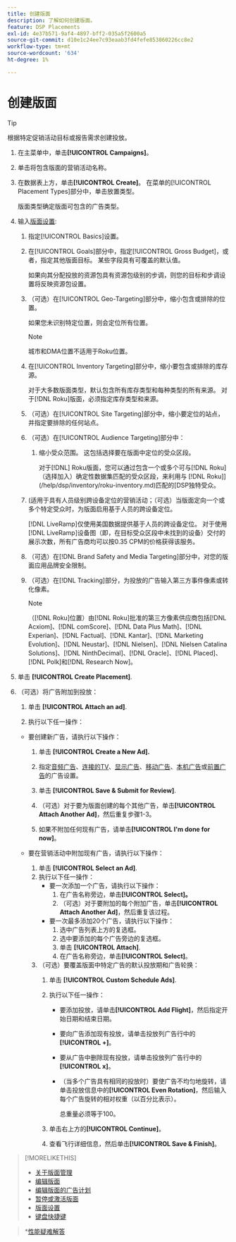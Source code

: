 ```yaml
---
title: 创建版面
description: 了解如何创建版面。
feature: DSP Placements
exl-id: 4e37b571-9af4-4897-bff2-035a5f2600a5
source-git-commit: d10e1c24ee7c93eaab3fd4fefe853860226cc8e2
workflow-type: tm+mt
source-wordcount: '634'
ht-degree: 1%

---
```


# 创建版面

>[!TIP]
>
>根据特定促销活动目标或报告需求创建投放。

1. 在主菜单中，单击&#x200B;**[!UICONTROL Campaigns]**。

1. 单击将包含版面的营销活动名称。

1. 在数据表上方，单击&#x200B;**[!UICONTROL Create]**。 在菜单的[!UICONTROL Placement Types]部分中，单击放置类型。

   版面类型确定版面可包含的广告类型。

1. 输入[版面设置](placement-settings.md):

   1. 指定[!UICONTROL Basics]设置。

   1. 在[!UICONTROL Goals]部分中，指定[!UICONTROL Gross Budget]，或者，指定其他版面目标。
某些字段具有可覆盖的默认值。

      如果向其分配投放的资源包具有资源包级别的步调，则您的目标和步调设置将反映资源包设置。

   1. （可选）在[!UICONTROL Geo-Targeting]部分中，缩小包含或排除的位置。

      如果您未识别特定位置，则会定位所有位置。

      >[!NOTE]
      >
      >城市和DMA位置不适用于Roku位置。

   1. 在[!UICONTROL Inventory Targeting]部分中，缩小要包含或排除的库存源。

      对于大多数版面类型，默认包含所有库存类型和每种类型的所有来源。 对于[!DNL Roku]版面，必须指定库存类型和来源。

   1. （可选）在[!UICONTROL Site Targeting]部分中，缩小要定位的站点，并指定要排除的任何站点。

   1. （可选）在[!UICONTROL Audience Targeting]部分中：

      1. 缩小受众范围。 这包括选择要在版面中定位的受众区段。

         对于[!DNL] Roku版面，您可以通过包含一个或多个可与[!DNL Roku]（选择加入）确定性数据集匹配的受众区段，来利用与 [!DNL Roku]](/help/dsp/inventory/roku-inventory.md)匹配的[DSP独特受众。
   1. (适用于具有人员级别跨设备定位的营销活动；（可选）当版面定向一个或多个特定受众时，为版面启用基于人员的跨设备定位。

      [!DNL LiveRamp]仅使用美国数据提供基于人员的跨设备定位。 对于使用[!DNL LiveRamp]设备图（即，在目标受众区段中未找到的设备）交付的展示次数，所有广告商均可以按0.35 CPM的价格获得该服务。

   1. （可选）在[!DNL Brand Safety and Media Targeting]部分中，对您的版面应用品牌安全限制。

   1. （可选）在[!DNL Tracking]部分，为投放的广告输入第三方事件像素或转化像素。

      >[!NOTE]
      >
      >（[!DNL Roku]位置）由[!DNL Roku]批准的第三方像素供应商包括[!DNL Acxiom]、[!DNL comScore]、[!DNL Data Plus Math]、[!DNL Experian]、[!DNL Factual]、[!DNL Kantar]、[!DNL Marketing Evolution]、[!DNL Neustar]、[!DNL Nielsen]、[!DNL Nielsen Catalina Solutions]、[!DNL NinthDecimal]、[!DNL Oracle]、[!DNL Placed]、[!DNL Polk]和[!DNL Research Now]。


1. 单击 **[!UICONTROL Create Placement]**.

1. （可选）将广告附加到投放：

   1. 单击 **[!UICONTROL Attach an ad]**.

   1. 执行以下任一操作：
   * 要创建新广告，请执行以下操作：

      1. 单击 **[!UICONTROL Create a New Ad].**

      1. 指定[音频广告](/help/dsp/campaign-management/ads/ad-settings-audio.md)、[连接的TV](/help/dsp/campaign-management/ads/ad-settings-connected-tv.md)、[显示广告](/help/dsp/campaign-management/ads/ad-settings-display.md)、[移动广告](/help/dsp/campaign-management/ads/ad-settings-mobile.md)、[本机广告](/help/dsp/campaign-management/ads/ad-settings-native.md)或[前置广告](/help/dsp/campaign-management/ads/ad-settings-pre-roll.md)的广告设置。

      1. 单击 **[!UICONTROL Save & Submit for Review]**.

      1. （可选）对于要为版面创建的每个其他广告，单击&#x200B;**[!UICONTROL Attach Another Ad]**，然后重复步骤1-3。

      1. 如果不附加任何现有广告，请单击&#x200B;**[!UICONTROL I'm done for now]**。
   * 要在营销活动中附加现有广告，请执行以下操作：

      1. 单击 **[!UICONTROL Select an Ad]**.
      1. 执行以下任一操作：
         * 要一次添加一个广告，请执行以下操作：
            1. 在广告名称旁边，单击&#x200B;**[!UICONTROL Select]。**
            1. （可选）对于要附加的每个附加广告，单击&#x200B;**[!UICONTROL Attach Another Ad]**，然后重复该过程。
         * 要一次最多添加20个广告，请执行以下操作：
            1. 选中广告列表上方的复选框。
            1. 选中要添加的每个广告旁边的复选框。
            1. 单击 **[!UICONTROL Attach]**.
            1. 在广告名称旁边，单击&#x200B;**[!UICONTROL Select]**。
      1. （可选）要覆盖版面中特定广告的默认投放期和广告轮换：
         1. 单击 **[!UICONTROL Custom Schedule Ads]**.

         1. 执行以下任一操作：

            * 要添加投放，请单击&#x200B;**[!UICONTROL Add Flight]**，然后指定开始日期和结束日期。

            * 要向广告添加现有投放，请单击投放列广告行中的&#x200B;**[!UICONTROL +]**。

            * 要从广告中删除现有投放，请单击投放列广告行中的&#x200B;**[!UICONTROL x]**。

            * （当多个广告具有相同的投放时）要使广告不均匀地旋转，请单击投放信息中的&#x200B;**[!UICONTROL Even Rotation]**，然后输入每个广告旋转的相对权重（以百分比表示）。

               总重量必须等于100。
         1. 单击右上方的&#x200B;**[!UICONTROL Continue]**。

         1. 查看飞行详细信息，然后单击&#x200B;**[!UICONTROL Save & Finish]**。




>[!MORELIKETHIS]
>
>* [关于版面管理](placement-about.md)
>* [编辑版面](placement-edit.md)
>* [编辑版面的广告计划](placement-edit-ad-schedule.md)
>* [暂停或激活版面](placement-pause-activate.md)
>* [版面设置](placement-settings.md)
>* [键盘快捷键](/help/dsp/campaign-management/reports/keyboard-shortcuts.md)

   >*[性能疑难解答](/help/dsp/optimization/troubleshooting-performance.md)

